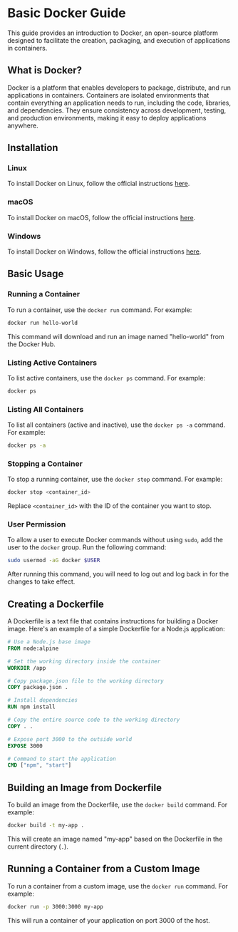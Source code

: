 # Basic Docker Guide

This guide provides an introduction to Docker, an open-source platform designed to facilitate the creation, packaging, and execution of applications in containers.

## What is Docker?

Docker is a platform that enables developers to package, distribute, and run applications in containers. Containers are isolated environments that contain everything an application needs to run, including the code, libraries, and dependencies. They ensure consistency across development, testing, and production environments, making it easy to deploy applications anywhere.

## Installation

### Linux

To install Docker on Linux, follow the official instructions [here](https://docs.docker.com/engine/install/).

### macOS

To install Docker on macOS, follow the official instructions [here](https://docs.docker.com/desktop/install/).

### Windows

To install Docker on Windows, follow the official instructions [here](https://docs.docker.com/desktop/install/).

## Basic Usage

### Running a Container

To run a container, use the `docker run` command. For example:

```bash
docker run hello-world
```

This command will download and run an image named "hello-world" from the Docker Hub.

### Listing Active Containers

To list active containers, use the `docker ps` command. For example:

```bash
docker ps
```

### Listing All Containers

To list all containers (active and inactive), use the `docker ps -a` command. For example:

```bash
docker ps -a
```

### Stopping a Container

To stop a running container, use the `docker stop` command. For example:

```bash
docker stop <container_id>
```

Replace `<container_id>` with the ID of the container you want to stop.

### User Permission

To allow a user to execute Docker commands without using `sudo`, add the user to the `docker` group. Run the following command:

```bash
sudo usermod -aG docker $USER
```

After running this command, you will need to log out and log back in for the changes to take effect.

## Creating a Dockerfile

A Dockerfile is a text file that contains instructions for building a Docker image. Here's an example of a simple Dockerfile for a Node.js application:

```Dockerfile
# Use a Node.js base image
FROM node:alpine

# Set the working directory inside the container
WORKDIR /app

# Copy package.json file to the working directory
COPY package.json .

# Install dependencies
RUN npm install

# Copy the entire source code to the working directory
COPY . .

# Expose port 3000 to the outside world
EXPOSE 3000

# Command to start the application
CMD ["npm", "start"]
```

## Building an Image from Dockerfile

To build an image from the Dockerfile, use the `docker build` command. For example:

```bash
docker build -t my-app .
```

This will create an image named "my-app" based on the Dockerfile in the current directory (`.`).

## Running a Container from a Custom Image

To run a container from a custom image, use the `docker run` command. For example:

```bash
docker run -p 3000:3000 my-app
```

This will run a container of your application on port 3000 of the host.
